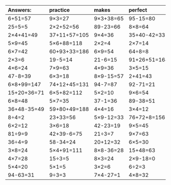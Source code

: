 | Answers: | practice | makes | perfect | ! |
| :--- | :--- | :--- | :--- | :--- |
| 6+51=57 | 9×3=27 | 9×3+38=65 | 95-15=80 | 5+64-37=32 | 
| 25÷5=5 | 2×2+52=56 | 89-23=66 | 8×8=64 | 27÷9=3 | 
| 2×4+41=49 | 37+11+57=105 | 9×4=36 | 35+40-42=33 | 82+33+82=197 | 
| 5×9=45 | 5×6+88=118 | 2×2=4 | 2×7=14 | 2×5-6=4 | 
| 6×7=42 | 60+93+33=186 | 6×9=54 | 64÷8=8 | 40÷5=8 | 
| 2×3=6 | 19-5=14 | 21-6=15 | 91+26+51=168 | 8×6=48 | 
| 4×6=24 | 7×9=63 | 4×9=36 | 3×5=15 | 15+41=56 | 
| 47-8=39 | 6×3=18 | 8×9-15=57 | 2+41=43 | 86-60=26 | 
| 6×8+99=147 | 74+12+45=131 | 94-7=87 | 92-71=21 | 8×9=72 | 
| 15+20+36=71 | 6×5+82=112 | 5×2=10 | 9×6=54 | 68+31-64=35 | 
| 6×8=48 | 5×7=35 | 37-1=36 | 89-38=51 | 52+35=87 | 
| 36+48-35=49 | 59+80+49=188 | 4×4=16 | 3×4=12 | 92+10+77=179 | 
| 8÷4=2 | 23+33=56 | 5×9-12=33 | 76+72+8=156 | 26+78+24=128 | 
| 6×2=12 | 3×6=18 | 42-23=19 | 9×5=45 | 24÷4=6 | 
| 81÷9=9 | 42+39-6=75 | 21÷3=7 | 9×7=63 | 58-32=26 | 
| 36÷4=9 | 58-34=24 | 20+12=32 | 6×5=30 | 8×6+53=101 | 
| 3×8=24 | 5×4+91=111 | 8×8-36=28 | 15+48=63 | 2×5=10 | 
| 4×7=28 | 15÷3=5 | 8×3=24 | 2×9-18=0 | 4×3=12 | 
| 5×4=20 | 5×1=5 | 3×2=6 | 6÷2=3 | 9×3+18=45 | 
| 94-63=31 | 9÷3=3 | 7×4-27=1 | 4×8=32 | 14÷2=7 | 
